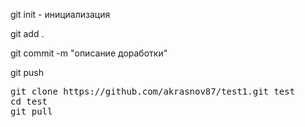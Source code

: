 git init - инициализация

git add .

git commit -m "описание доработки"

git push

<pre>
git clone https://github.com/akrasnov87/test1.git test
cd test
git pull
</pre>
